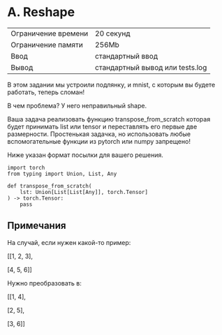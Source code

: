# A. Reshape


|   |   |
|---|---|
| Ограничение времени | 20 секунд |
| Ограничение памяти | 256Mb |
| Ввод | стандартный ввод |
| Вывод | стандартный вывод или tests.log |

В этом задании мы устроили подлянку, и mnist, с которым вы будете работать, теперь сломан!

В чем проблема? У него неправильный shape.

Ваша задача реализовать функцию transpose_from_scratch которая будет принимать list или tensor и переставлять его первые две размерности. Простенькая задачка, но использовать любые вспомогательные функции из pytorch или numpy запрещено!

Ниже указан формат посылки для вашего решения.

```
import torch
from typing import Union, List, Any

def transpose_from_scratch(
    lst: Union[List[List[Any]], torch.Tensor]
) -> torch.Tensor:
    pass
```

## Примечания

На случай, если нужен какой-то пример:

[[1, 2, 3],

[4, 5, 6]]

Нужно преобразовать в:

[[1, 4],

[2, 5],

[3, 6]]
